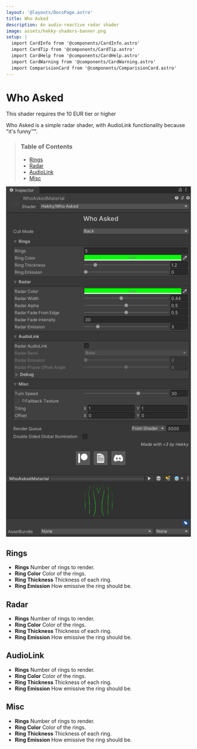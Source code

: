 ```yaml
---
layout: '@layouts/DocsPage.astro'
title: Who Asked
description: An audio-reactive radar shader
image: assets/hekky-shaders-banner.png
setup: | 
  import CardInfo from '@components/CardInfo.astro'
  import CardTip from '@components/CardTip.astro'
  import CardHelp from '@components/CardHelp.astro'
  import CardWarning from '@components/CardWarning.astro'
  import ComparisionCard from '@components/ComparisionCard.astro'
---
```

# Who Asked

<CardInfo title="Patreon only">
	This shader requires the 10 EUR tier or higher
</CardInfo>

Who Asked is a simple radar shader, with AudioLink functionality because "it's funny&trade;".

> ### Table of Contents
> 
> - [Rings](#rings)
> - [Radar](#radar)
> - [AudioLink](#audiolink)
> - [Misc](#misc)

![Shader Inspector](/en/whoasked_shader_inspector_full.png)

## Rings

- **Rings** Number of rings to render.
- **Ring Color** Color of the rings.
- **Ring Thickness** Thickness of each ring.
- **Ring Emission** How emissive the ring should be.

## Radar

- **Rings** Number of rings to render.
- **Ring Color** Color of the rings.
- **Ring Thickness** Thickness of each ring.
- **Ring Emission** How emissive the ring should be.

## AudioLink

- **Rings** Number of rings to render.
- **Ring Color** Color of the rings.
- **Ring Thickness** Thickness of each ring.
- **Ring Emission** How emissive the ring should be.

## Misc

- **Rings** Number of rings to render.
- **Ring Color** Color of the rings.
- **Ring Thickness** Thickness of each ring.
- **Ring Emission** How emissive the ring should be.